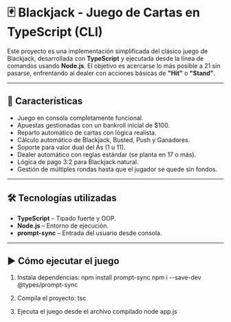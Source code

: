 # 🃏 Blackjack - Juego de Cartas en TypeScript (CLI)

Este proyecto es una implementación simplificada del clásico juego de Blackjack, desarrollada con **TypeScript** y ejecutada desde la línea de comandos usando **Node.js**. El objetivo es acercarse lo más posible a 21 sin pasarse, 
enfrentando al dealer con acciones básicas de **"Hit"** o **"Stand"**.

---

## 📌 Características

- Juego en consola completamente funcional.
- Apuestas gestionadas con un bankroll inicial de $100.
- Reparto automático de cartas con lógica realista.
- Cálculo automático de Blackjack, Busted, Push y Ganadores.
- Soporte para valor dual del As (1 u 11).
- Dealer automático con reglas estándar (se planta en 17 o más).
- Lógica de pago 3:2 para Blackjack natural.
- Gestión de múltiples rondas hasta que el jugador se quede sin fondos.

---

## 🛠 Tecnologías utilizadas

- **TypeScript** – Tipado fuerte y OOP.
- **Node.js** – Entorno de ejecución.
- **prompt-sync** – Entrada del usuario desde consola.

---

## ▶️ Cómo ejecutar el juego

1. Instala dependencias:
npm install prompt-sync
npm i --save-dev @types/prompt-sync

2. Compila el proyecto:
   tsc

3. Ejecuta el juego desde el archivo compilado
   node app.js

